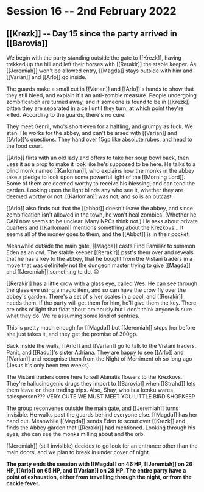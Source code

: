 # Session 16 -- 2nd February 2022
## [[Krezk]] -- Day 15 since the party arrived in [[Barovia]]

We begin with the party standing outside the gate to [[Krezk]], having trekked up the hill and left their horses with [[Rerakir]] the stable keeper. As [[Jeremiah]] won't be allowed entry, [[Magda]] stays outside with him and [[Varian]] and [[Arlo]] go inside.

The guards make a small cut in [[Varian]] and [[Arlo]]'s hands to show that they still bleed, and explain it's an anti-zombie measure. People undergoing zombification are turned away, and if someone is found to be in [[Krezk]] bitten they are separated in a cell until they turn, at which point they're killed. According to the guards, there's no cure.

They meet Genril, who's short even for a halfling, and grumpy as fuck. We stan. He works for the abbey, and can't be arsed with [[Varian]] and [[Arlo]]'s questions. They hand over 15gp like absolute rubes, and head to the food court.

[[Arlo]] flirts with an old lady and offers to take her soup bowl back, then uses it as a prop to make it look like he's supposed to be here. He talks to a blind monk named [[Karloman]], who explains how the monks in the abbey take a pledge to look upon some powerful light of the [[Morning Lord]]. Some of them are deemed worthy to receive his blessing, and can tend the garden. Looking upon the light blinds any who see it, whether they are deemed worthy or not. [[Karloman]] was not, and so is an outcast.

[[Arlo]] also finds out that the [[abbot]] doesn't leave the abbey, and since zombification isn't allowed in the town, he won't heal zombies. (Whether he CAN now seems to be unclear. Many NPCs think not.) He asks about private quarters and [[Karloman]] mentions something about the Krezkovs... It seems all of the money goes to them, and the [[Abbot]] is in their pocket.

Meanwhile outside the main gate, [[Magda]] casts Find Familiar to summon Eden as an owl. The stable keeper [[Rerakir]] psst's them over and reveals that he has a key to the abbey, that he bought from the Vistani traders in a move that was definitely not the dungeon master trying to give [[Magda]] and [[Jeremiah]] something to do. 😉

[[Rerakir]] has a little crow with a glass eye, called Wes. He can see through the glass eye using a magic item, and so can have the crow fly over the abbey's garden. There's a set of silver scales in a pool, and [[Rerakir]] needs them. If the party will get them for him, he'll give them the key. There are orbs of light that float about ominously but I don't think anyone is sure what they do. We're assuming some kind of sentries.

This is pretty much enough for [[Magda]] but [[Jeremiah]] stops her before she just takes it, and they get the promise of 300gp.

Back inside the walls, [[Arlo]] and [[Varian]] go to talk to the Vistani traders. Panit, and [[Radu]]'s sister Adriana. They are happy to see [[Arlo]] and [[Varian]] and recognise them from the Night of Merriment oh so long ago (Jesus it's only been two weeks).

The Vistani traders come here to sell Alanatis flowers to the Krezkovs. They're hallucinogenic drugs they import to [[Barovia]] when [[Strahd]] lets them leave on their trading trips. Also, Shay, who is a kenku wares salesperson??? VERY CUTE WE MUST MEET YOU LITTLE BIRD SHOPKEEP

The group reconvenes outside the main gate, and [[Jeremiah]] turns invisible. He walks past the guards behind everyone else. [[Magda]] has her hand cut. Meanwhile [[Magda]] sends Eden to scout over [[Krezk]] and finds the Abbey garden that [[Rerakir]] had mentioned. Looking through his eyes, she can see the monks milling about and the orb.

[[Jeremiah]] (still invisible) decides to go look for an entrance other than the main doors, and we plan to break in under cover of night.

**The party ends the session with [[Magda]] on 46 HP, [[Jeremiah]] on 26 HP, [[Arlo]] on 65 HP, and [[Varian]] on 28 HP. The entire party have a point of exhaustion, either from travelling through the night, or from the cackle fever.**